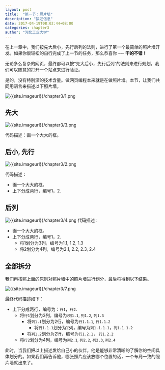 ```yaml
---
layout: post
title:  "第一节：照片墙"
description: "描述信息"
date: 2017-04-19T08:02:44+08:00
categories: chapter3
author: "河北工业大学"
---
```

在上一章中，我们按先大后小，先行后列的法则，进行了第一个最简单的照片墙开发。如果你很轻松的自行完成了上一节的任务，那么恭喜你 --- **干的不错！**

无论多么复杂的网页，最终都可以按“先大后小，先行后列”的法则来进行规划。我们可以随意的打开一个站点来进行验证。

是的，没有特别深的技术含量。做网页编程本来就是在做照片墙。本节，让我们共同用语言来描述以下照片墙。

![{{site.imageurl}}/chapter3/1.png]({{site.imageurl}}/chapter3/1.png)

## 先大
![{{site.imageurl}}/chapter3/3.png]({{site.imageurl}}/chapter3/3.png)

代码描述：画一个大大的框。

## 后小, 先行
![{{site.imageurl}}/chapter3/2.png]({{site.imageurl}}/chapter3/2.png)

代码描述：
*   画一个大大的框。
*   上下分成两行，编号1，2.

## 后列
![{{site.imageurl}}/chapter3/4.png]({{site.imageurl}}/chapter3/4.png)
代码描述：
*   画一个大大的框。
*   上下分成两行，编号1，2.
    *   将1划分为3列，编号为1.1, 1.2, 1.3
    *   将2划分为4列，编号为2.1, 2.2, 2.3, 2.4

## 全部拆分
我们再按照上面的原则对照片墙中的照片墙进行划分，最后将得到以下结果。

![{{site.imageurl}}/chapter3/7.png]({{site.imageurl}}/chapter3/7.png)

最终代码描述如下：
*   上下分成两行，编号为：`行1`，`行2`.
    *   将`行1`划分为3列，编号为:`列1.1`, `列1.2`, `列1.3`
        *   将`列1.1`划分为2行，编号为`行1.1.1`, `行1.1.2`
            *   将`行1.1.1`划分为2列，编号为`列1.1.1.1`，`列1.1.1.2`
        *   将`列1.2`划分为2行，编号为`行1.2.1`， `行1.2.2`
    *   将`行2`划分为4列，编号为`列2.1`, `列2.2`, `列2.3`, `列2.4`

此时，当我们把以上描述发给自己小的伙伴。他是能够非常清晰的了解你的空间具体划分的。如果我们再告诉他，哪张照片应该放哪个位置的话，一个布局一致的照片墙就出来了。

